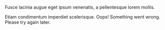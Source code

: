 Fusce lacinia augue eget ipsum venenatis, a pellentesque lorem mollis.

Etiam condimentum imperdiet scelerisque.
Oops! Something went wrong. Please try again later.
